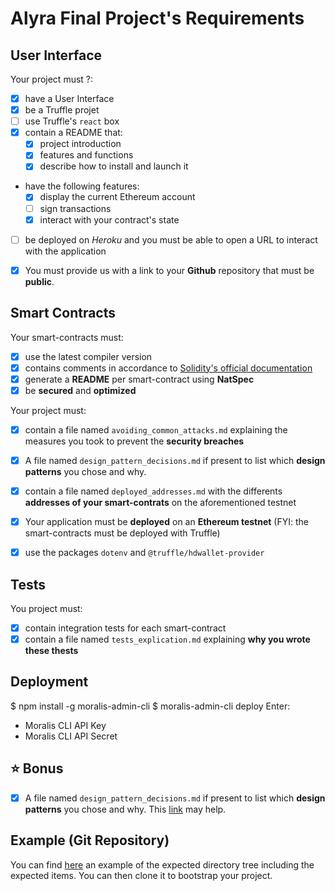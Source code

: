 # Alyra Final Project's Requirements


## User Interface 

Your project must ?:

- [x] have a User Interface
- [x] be a Truffle projet
- [ ] use Truffle's `react` box
- [x] contain a README that:
    - [x] project introduction
    - [x] features and functions
    - [x] describe how to install and launch it
- have the following features: 
    - [x] display the current Ethereum account
    - [ ] sign transactions 
    - [x] interact with your contract's state
- [ ] be deployed on *Heroku* and you must be able to open a URL to interact with the application
- [x] You must provide us with a link to your **Github** repository that must be **public**. 


## Smart Contracts

Your smart-contracts must:

- [x] use the latest compiler version
- [x] contains comments in accordance to [Solidity's official documentation](https://solidity.readthedocs.io/en/v0.4.21/layout-of-source-files.html#comments)
- [x] generate a **README** per smart-contract using  **NatSpec**
- [x] be **secured** and **optimized**

Your project must:
- [x] contain a file named `avoiding_common_attacks.md` explaining the measures you took to prevent the **security breaches**
- [x] A file named `design_pattern_decisions.md` if present to list which **design patterns** you chose and why.
- [x] contain a file named `deployed_addresses.md` with the differents **addresses of your smart-contrats** on the aforementioned testnet
- [x] Your application must be **deployed** on an **Ethereum testnet** (FYI: the smart-contracts must be deployed with Truffle) 
- [x] use the packages `dotenv` and `@truffle/hdwallet-provider`


## Tests

You project must:

- [x] contain integration tests for each smart-contract
- [x] contain a file named `tests_explication.md` explaining  **why you wrote these thests**

## Deployment

$ npm install -g moralis-admin-cli
$ moralis-admin-cli deploy
Enter:
- Moralis CLI API Key
- Moralis CLI API Secret

## ⭐️ Bonus

- [x] A file named `design_pattern_decisions.md` if present to list which **design patterns** you chose and why.
This [link](https://fravoll.github.io/solidity-patterns/) may help. 


## Example (Git Repository)

You can find [here](https://github.com/Alyra-school/projet-final) an example of the expected directory tree including the expected items. 
You can then clone it to bootstrap your project.


